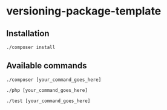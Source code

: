 # versioning-package-template

## Installation

```shell
./composer install
```

## Available commands

```shell
./composer [your_command_goes_here]
```

```shell
./php [your_command_goes_here]
```

```shell
./test [your_command_goes_here]
```